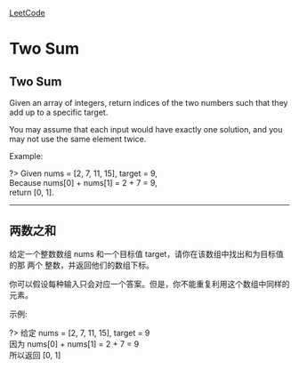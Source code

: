 [LeetCode](https://leetcode-cn.com/problems/two-sum/)
# Two Sum
## Two Sum
Given an array of integers, return indices of the two numbers such that they add up to a specific target.  

You may assume that each input would have exactly one solution, and you may not use the same element twice.  

Example:   

?> Given nums = [2, 7, 11, 15], target = 9,  
Because nums[0] + nums[1] = 2 + 7 = 9,  
return [0, 1].


---
## 两数之和
给定一个整数数组 nums 和一个目标值 target，请你在该数组中找出和为目标值的那 两个 整数，并返回他们的数组下标。

你可以假设每种输入只会对应一个答案。但是，你不能重复利用这个数组中同样的元素。

示例:

?> 给定 nums = [2, 7, 11, 15], target = 9   
因为 nums[0] + nums[1] = 2 + 7 = 9   
所以返回 [0, 1]  